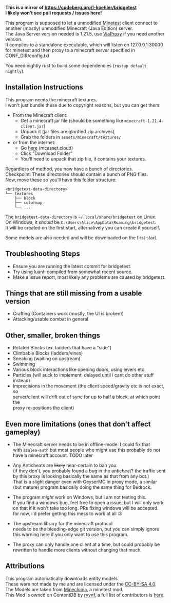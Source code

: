 **This is a mirror of https://codeberg.org/l-koehler/bridgetest**  
**I likely won't see pull requests / issues here!**  

This program is supposed to let a unmodified [Minetest](https://github.com/minetest/minetest) client connect to  
another (mostly) unmodified Minecraft (Java Edition) server.  
The Java Server version needed is 1.21.5, use [ViaProxy](https://github.com/ViaVersion/ViaProxy) if you need another version.  
It compiles to a standalone executable, which will listen on 127.0.0.1:30000  
for minetest and then proxy to a minecraft server specified in CONF_DIR/config.txt  

You need nightly rust to build some dependencies (`rustup default nightly`).  

## Installation Instructions

This program needs the minecraft textures.  
I won't just bundle these due to copyright reasons, but you can get them:  

* From the Minecraft client:  
  * Get a minecraft jar file (should be something like `minecraft-1.21.4-client.jar`)  
  * Unpack it (jar files are glorified zip archives)  
  * Grab the folders in `assets/minecraft/textures/`  
* or from the internet:  
  * Go [here](https://mcasset.cloud/1.21.5/assets/minecraft/textures) (mcasset.cloud)  
  * Click "Download Folder"  
  * You'll need to unpack that zip file, it contains your textures.  

Regardless of method, you now have a bunch of directories.  
Checkpoint: These directories should contain a bunch of PNG files.  
Now, move these so you'll have this folder structure:

```text
<bridgetext-data-directory>
└── textures
    ├── block
    ├── colormap
    └── ...
```

The `bridgetest-data-directory` is `~/.local/share/bridgetest` on Linux.  
On Windows, it *should* be `C:\Users\Alice\AppData\Roaming\bridgetest`.  
It will be created on the first start, alternatively you can create it yourself.  

Some models are also needed and will be downloaded on the first start.  

## Troubleshooting Steps

* Ensure you are running the latest commit for bridgetest.  
* Try using luanti compiled from somewhat recent source.  
* Make a issue report, most likely any problems are caused by bridgetest.  

## Things that are still missing from a usable version

* Crafting (Containers work (mostly, the UI is broken))  
* Attacking/usable combat in general  

## Other, smaller, broken things

* Rotated Blocks (ex. ladders that have a "side")  
* Climbable Blocks (ladders/vines)  
* Sneaking (waiting on upstream)  
* Swimming  
* Various block interactions like opening doors, using levers etc.  
* Particles (will suck to implement, delayed until i cant do other stuff instead)  
* Imprecisions in the movement (the client speed/gravity etc is not exact, so  
  server/client will drift out of sync for up to half a block, at which point the  
  proxy re-positions the client)

## Even more limitations (ones that don't affect gameplay)

* The Minecraft server needs to be in offline-mode. I could fix that  
  with `azalea-auth` but most people who might use this probably do not  
  have a minecraft account. TODO later  

* Any Anticheats are ~~likely~~ near-certain to ban you.  
  (if they don't, you probably found a bug in the anticheat? the traffic sent  
  by this proxy is looking basically the same as that from any bot.)  
  That is a slight danger even with GeyserMC in proxy mode, a similar  
  (but mature) program basically doing the same thing for Bedrock.  

* The program *might* work on Windows, but I am not testing this.  
  If you find a windows bug, feel free to open a issue, but I will only work  
  on that if it won't take too long. PRs fixing windows will be accepted.  
  for now, i'd prefer getting this mess to work at all :3  

* The upstream library for the minecraft protocol  
  needs to be the bleeding-edge git version, but you can simply ignore  
  this warning here if you only want to *use* this program.  

* The proxy can only handle one client at a time, but could probably be  
  rewritten to handle more clients without changing that much.  

## Attributions

This program automatically downloads entity models.  
These were not made by me and are licensed under the [CC-BY-SA 4.0](https://creativecommons.org/licenses/by-sa/4.0/legalcode.en).  
The Models are taken from [Mineclonia](https://content.minetest.net/packages/ryvnf/mineclonia/), a minetest mod.  
This Mod is owned on ContentDB by [ryvnf](https://content.minetest.net/users/ryvnf/), a full list of contributors is [here](https://codeberg.org/mineclonia/mineclonia/src/branch/main/CREDITS.md).  
